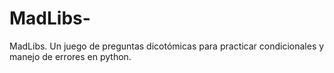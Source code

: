 # MadLibs-
MadLibs. Un juego de preguntas dicotómicas para practicar condicionales y manejo de errores en python.
